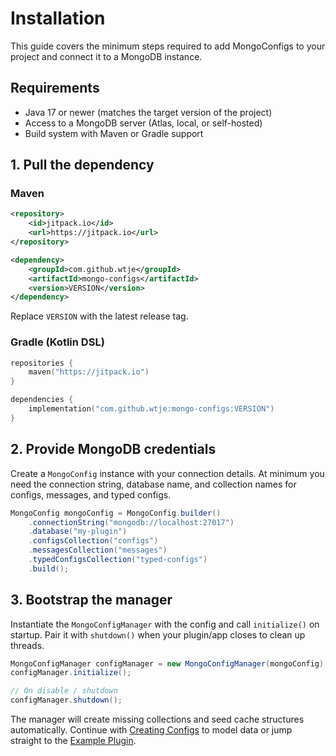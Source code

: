 ﻿# Installation

This guide covers the minimum steps required to add MongoConfigs to your project and connect it to a MongoDB instance.

## Requirements

- Java 17 or newer (matches the target version of the project)
- Access to a MongoDB server (Atlas, local, or self-hosted)
- Build system with Maven or Gradle support

## 1. Pull the dependency

### Maven

```xml
<repository>
    <id>jitpack.io</id>
    <url>https://jitpack.io</url>
</repository>

<dependency>
    <groupId>com.github.wtje</groupId>
    <artifactId>mongo-configs</artifactId>
    <version>VERSION</version>
</dependency>
```

Replace `VERSION` with the latest release tag.

### Gradle (Kotlin DSL)

```kotlin
repositories {
    maven("https://jitpack.io")
}

dependencies {
    implementation("com.github.wtje:mongo-configs:VERSION")
}
```

## 2. Provide MongoDB credentials

Create a `MongoConfig` instance with your connection details. At minimum you need the connection string, database name, and collection names for configs, messages, and typed configs.

```java
MongoConfig mongoConfig = MongoConfig.builder()
    .connectionString("mongodb://localhost:27017")
    .database("my-plugin")
    .configsCollection("configs")
    .messagesCollection("messages")
    .typedConfigsCollection("typed-configs")
    .build();
```

## 3. Bootstrap the manager

Instantiate the `MongoConfigManager` with the config and call `initialize()` on startup. Pair it with `shutdown()` when your plugin/app closes to clean up threads.

```java
MongoConfigManager configManager = new MongoConfigManager(mongoConfig);
configManager.initialize();

// On disable / shutdown
configManager.shutdown();
```

The manager will create missing collections and seed cache structures automatically. Continue with [Creating Configs](Creating-Configs) to model data or jump straight to the [Example Plugin](Example-Plugin).
